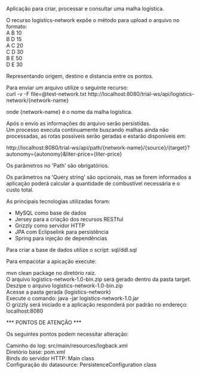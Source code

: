 Aplicação para criar, processar e consultar uma malha logística.

O recurso logistics-network expõe o método para upload o arquivo no formato: <br/>
A B 10 <br/>
B D 15 <br/>
A C 20 <br/>
C D 30 <br/>
B E 50 <br/>
D E 30 <br/>

Representando origem, destino e distancia entre os pontos.

Para enviar um arquivo utilize o seguinte recurso: <br/>
curl -v -F file=@test-network.txt http://localhost:8080/trial-ws/api/logistics-network/{network-name}

onde {network-name} é o nome da malha logística.

Após o envio as informações do arquivo serão persistidas. <br/>
Um processo executa continuamente buscando malhas ainda não processadas, as rotas possíveis serão geradas e estarão disponíveis em:

http://localhost:8080/trial-ws/api/path/{network-name}/{source}/{target}?autonomy={autonomy}&liter-price={liter-price}

Os parâmetros no 'Path' são obrigatórios.

Os parâmetros na 'Query string' são opcionais, mas se forem informados a aplicação poderá calcular a quantidade de combustível necessária e o custo total.

As principais tecnologias utilizadas foram:
- MySQL como base de dados
- Jersey para a criação dos recursos RESTful
- Grizzly como servidor HTTP
- JPA com Eclipselink para persistência
- Spring para injeção de dependências

Para criar a base de dados utilize o script: sql/ddl.sql

<p>Para empacotar a apicação execute:</p>
mvn clean package no diretório raiz. <br/>
O arquivo logistics-network-1.0-bin.zip será gerado dentro da pasta target. <br/>
Deszipe o arquivo logistics-network-1.0-bin.zip <br/>
Acesse a pasta gerada (logistics-network) <br/>
Execute o comando: java -jar logistics-network-1.0.jar <br/>
O grizzly será iniciado e a aplicação responderá por padrão no endereço: localhost:8080

*** PONTOS DE ATENÇÃO ***
<p>Os seguintes pontos podem necessitar alteração:</p>
Caminho do log: src/main/resources/logback.xml<br/>
Diretório base: pom.xml<br/>
Binds do servidor HTTP: Main class<br/>
Configuração do datasource: PersistenceConfiguration class<br/>





